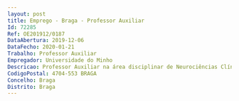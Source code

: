 ```yaml
--- 
layout: post
title: Emprego - Braga - Professor Auxiliar
Id: 72285
Ref: OE201912/0187
DataAbertura: 2019-12-06
DataFecho: 2020-01-21
Trabalho: Professor Auxiliar
Empregador: Universidade do Minho
Descricao: Professor Auxiliar na área disciplinar de Neurociências Clínicas da subunidade orgânica de Clínica
CodigoPostal: 4704-553 BRAGA
Concelho: Braga
Distrito: Braga
--- 
```

